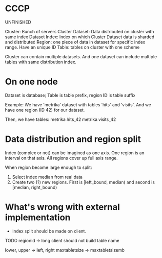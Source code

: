 # CCCP
UNFINISHED



Cluster: Bunch of servers
Cluster Dataset: Data distributed on cluster with same index
Dataset Index: Index on which Cluster Dataset data is sharded and distributed
Region: one piece of data in dataset for specific index range. Have an unique ID
Table: tables on cluster with one scheme

Cluster can contain multiple datasets. And one dataset can include multiple tables with same distribution index.



# On one node

Dataset is database; Table is table prefix, region ID is table suffix

Example:
We have 'metrika' dataset with tables 'hits' and 'visits'.
And we have one region (ID 42) for our dataset.

Then, we have tables:
metrika.hits_42
metrika.visits_42


# Data distribution and region split

Index (complex or not) can be imagined as one axis.
One region is an interval on that axis. All regions cover up full axis range.

When region become large enough to split:
1. Select index median from real data
2. Create two (?) new regions. First is [left_bound, median) and second is [median, right_bound)


# What's wrong with external implementation

 - Index split should be made on client.




TODO
regionid -> long
client should not build table name

lower, upper -> left, right
maxtabletsize -> maxtabletsizemb


